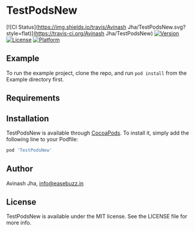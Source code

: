 # TestPodsNew

[![CI Status](https://img.shields.io/travis/Avinash Jha/TestPodsNew.svg?style=flat)](https://travis-ci.org/Avinash Jha/TestPodsNew)
[![Version](https://img.shields.io/cocoapods/v/TestPodsNew.svg?style=flat)](https://cocoapods.org/pods/TestPodsNew)
[![License](https://img.shields.io/cocoapods/l/TestPodsNew.svg?style=flat)](https://cocoapods.org/pods/TestPodsNew)
[![Platform](https://img.shields.io/cocoapods/p/TestPodsNew.svg?style=flat)](https://cocoapods.org/pods/TestPodsNew)

## Example

To run the example project, clone the repo, and run `pod install` from the Example directory first.

## Requirements

## Installation

TestPodsNew is available through [CocoaPods](https://cocoapods.org). To install
it, simply add the following line to your Podfile:

```ruby
pod 'TestPodsNew'
```

## Author

Avinash Jha, info@easebuzz.in

## License

TestPodsNew is available under the MIT license. See the LICENSE file for more info.
